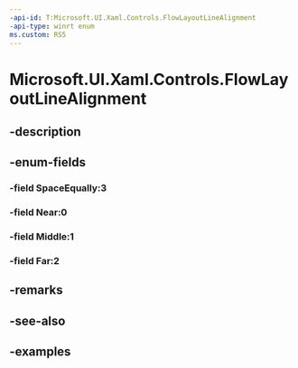 ```yaml
---
-api-id: T:Microsoft.UI.Xaml.Controls.FlowLayoutLineAlignment
-api-type: winrt enum
ms.custom: RS5
---
```


<!-- Enumeration syntax.
public enum FlowLayoutLineAlignment : int 
-->

# Microsoft.UI.Xaml.Controls.FlowLayoutLineAlignment

## -description

## -enum-fields
### -field SpaceEqually:3

### -field Near:0

### -field Middle:1

### -field Far:2

## -remarks

## -see-also

## -examples

